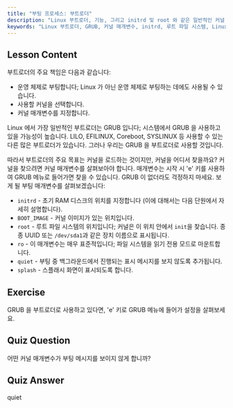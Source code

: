```yaml
---
title: "부팅 프로세스: 부트로더"
description: "Linux 부트로더, 기능, 그리고 initrd 및 root 와 같은 일반적인 커널 매개변수에 대해 알아보세요. GRUB 을 이해하고 Linux 부팅 프로세스를 최적화하세요."
keywords: "Linux 부트로더, GRUB, 커널 매개변수, initrd, 루트 파일 시스템, Linux 부팅 프로세스, Linux 튜토리얼, 초보자 Linux"
---
```


## Lesson Content

부트로더의 주요 책임은 다음과 같습니다:

- 운영 체제로 부팅합니다; Linux 가 아닌 운영 체제로 부팅하는 데에도 사용될 수 있습니다.
- 사용할 커널을 선택합니다.
- 커널 매개변수를 지정합니다.

Linux 에서 가장 일반적인 부트로더는 GRUB 입니다; 시스템에서 GRUB 을 사용하고 있을 가능성이 높습니다. LILO, EFILINUX, Coreboot, SYSLINUX 등 사용할 수 있는 다른 많은 부트로더가 있습니다. 그러나 우리는 GRUB 을 부트로더로 사용할 것입니다.

따라서 부트로더의 주요 목표는 커널을 로드하는 것이지만, 커널을 어디서 찾을까요? 커널을 찾으려면 커널 매개변수를 살펴보아야 합니다. 매개변수는 시작 시 'e' 키를 사용하여 GRUB 메뉴로 들어가면 찾을 수 있습니다. GRUB 이 없더라도 걱정하지 마세요. 보게 될 부팅 매개변수를 살펴보겠습니다:

- `initrd` - 초기 RAM 디스크의 위치를 지정합니다 (이에 대해서는 다음 단원에서 자세히 설명합니다).
- `BOOT_IMAGE` - 커널 이미지가 있는 위치입니다.
- `root` - 루트 파일 시스템의 위치입니다; 커널은 이 위치 안에서 `init`을 찾습니다. 종종 UUID 또는 `/dev/sda1`과 같은 장치 이름으로 표시됩니다.
- `ro` - 이 매개변수는 매우 표준적입니다; 파일 시스템을 읽기 전용 모드로 마운트합니다.
- `quiet` - 부팅 중 백그라운드에서 진행되는 표시 메시지를 보지 않도록 추가됩니다.
- `splash` - 스플래시 화면이 표시되도록 합니다.

## Exercise

GRUB 을 부트로더로 사용하고 있다면, 'e' 키로 GRUB 메뉴에 들어가 설정을 살펴보세요.

## Quiz Question

어떤 커널 매개변수가 부팅 메시지를 보이지 않게 합니까?

## Quiz Answer

quiet
